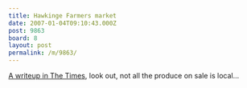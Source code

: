 ```yaml
---
title: Hawkinge Farmers market
date: 2007-01-04T09:10:43.000Z
post: 9863
board: 8
layout: post
permalink: /m/9863/
---
```

<a href="http://www.timesonline.co.uk/article/0,,2-2530540,00.html">A writeup in The Times</a>, look out, not all the produce on sale is local...
